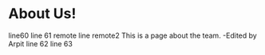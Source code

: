 # About Us!
line60
line 61
remote line
remote2
This is a page about the team.
-Edited by Arpit
line 62
line 63
